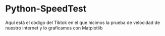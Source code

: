 # Python-SpeedTest
Aquí está el código del Tiktok en el que hicimos la prueba de velocidad de nuestro internet y lo graficamos con Matplotlib
